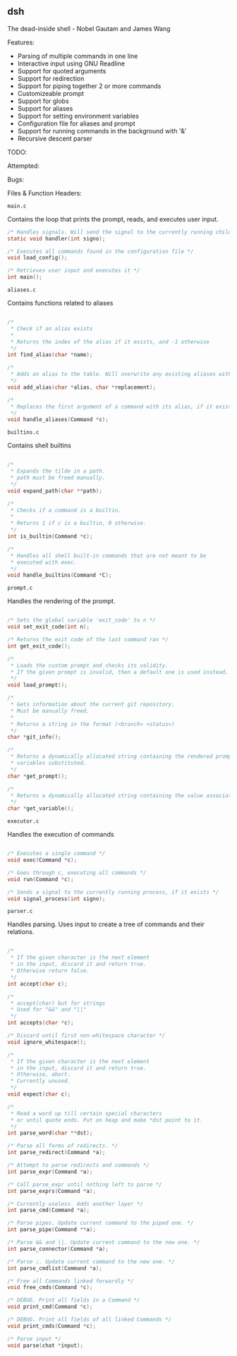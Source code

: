 ## dsh

The dead-inside shell - Nobel Gautam and James Wang

Features:
* Parsing of multiple commands in one line
* Interactive input using GNU Readline
* Support for quoted arguments
* Support for redirection
* Support for piping together 2 or more commands
* Customizeable prompt
* Support for globs
* Support for aliases
* Support for setting environment variables
* Configuration file for aliases and prompt
* Support for running commands in the background with '&'
* Recursive descent parser

TODO:

Attempted:

Bugs:

Files & Function Headers:

`main.c`

Contains the loop that prints the prompt, reads, and executes user input.
```c
/* Handles signals. Will send the signal to the currently running child process, if it exists. */
static void handler(int signo);

/* Executes all commands found in the configuration file */
void load_config();

/* Retrieves user input and executes it */
int main();
```

`aliases.c`

Contains functions related to aliases
```c

/*
 * Check if an alias exists
 *
 * Returns the index of the alias if it exists, and -1 otherwise
 */
int find_alias(char *name);

/*
 * Adds an alias to the table. Will overwrite any existing aliases with the same name
 */
void add_alias(char *alias, char *replacement);

/*
 * Replaces the first argument of a command with its alias, if it exists.
 */
void handle_aliases(Command *c);
```

`builtins.c`

Contains shell builtins
```c

/*
 * Expands the tilde in a path.
 * path must be freed manually.
 */
void expand_path(char **path);

/*
 * Checks if a command is a builtin.
 *
 * Returns 1 if c is a builtin, 0 otherwise.
 */
int is_builtin(Command *c);

/*
 * Handles all shell built-in commands that are not meant to be
 * executed with exec.
 */
void handle_builtins(Command *C);
```

`prompt.c`

Handles the rendering of the prompt.
```c

/* Sets the global variable 'exit_code' to n */
void set_exit_code(int n);

/* Returns the exit code of the last command ran */
int get_exit_code();

/*
 * Loads the custom prompt and checks its validity.
 * If the given prompt is invalid, then a default one is used instead.
 */
void load_prompt();

/*
 * Gets information about the current git repository.
 * Must be manually freed.
 *
 * Returns a string in the format (<branch> <status>)
 */
char *git_info();

/*
 * Returns a dynamically allocated string containing the rendered prompt, with all
 * variables substituted.
 */
char *get_prompt();

/*
 * Returns a dynamically allocated string containing the value associated with a specific variable
 */
char *get_variable();
```

`executor.c`

Handles the execution of commands

```c

/* Executes a single command */
void exec(Command *c);

/* Goes through c, executing all commands */
void run(Command *c);

/* Sends a signal to the currently running process, if it exists */
void signal_process(int signo);
```

`parser.c`

Handles parsing. Uses input to create a tree of commands and their relations.

```c

/*
 * If the given character is the next element
 * in the input, discard it and return true.
 * Otherwise return false.
 */
int accept(char c);

/*
 * accept(char) but for strings
 * Used for "&&" and "||"
 */
int accepts(char *c);

/* Discard until first non-whitespace character */
void ignore_whitespace();

/*
 * If the given character is the next element
 * in the input, discard it and return true.
 * Otherwise, abort.
 * Currently unused.
 */
void expect(char c);

/*
 * Read a word up till certain special characters
 * or until quote ends. Put on heap and make *dst point to it.
 */
int parse_word(char **dst);

/* Parse all forms of redirects. */
int parse_redirect(Command *a);

/* Attempt to parse redirects and commands */
int parse_expr(Command *a);

/* Call parse_expr until nothing left to parse */
int parse_exprs(Command *a);

/* Currently useless. Adds another layer */
int parse_cmd(Command *a);

/* Parse pipes. Update current command to the piped one. */
int parse_pipe(Command **a);

/* Parse && and ||. Update current command to the new one. */
int parse_connector(Command *a);

/* Parse ;. Update current command to the new one. */
int parse_cmdlist(Command *a);

/* Free all Commands linked forwardly */
void free_cmds(Command *c);

/* DEBUG. Print all fields in a Command */
void print_cmd(Command *c);

/* DEBUG. Print all fields of all linked Commands */
void print_cmds(Command *c);

/* Parse input */
void parse(chat *input);
